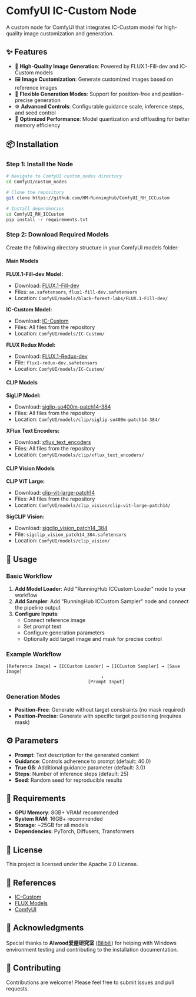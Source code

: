 # ComfyUI IC-Custom Node

A custom node for ComfyUI that integrates IC-Custom model for high-quality image customization and generation.

## ✨ Features

- 🎨 **High-Quality Image Generation**: Powered by FLUX.1-Fill-dev and IC-Custom models
- 🖼️ **Image Customization**: Generate customized images based on reference images
- 🎯 **Flexible Generation Modes**: Support for position-free and position-precise generation
- ⚙️ **Advanced Controls**: Configurable guidance scale, inference steps, and seed control
- 🚀 **Optimized Performance**: Model quantization and offloading for better memory efficiency

## 📦 Installation

### Step 1: Install the Node

```bash
# Navigate to ComfyUI custom_nodes directory
cd ComfyUI/custom_nodes

# Clone the repository
git clone https://github.com/HM-RunningHub/ComfyUI_RH_ICCustom

# Install dependencies
cd ComfyUI_RH_ICCustom
pip install -r requirements.txt
```

### Step 2: Download Required Models

Create the following directory structure in your ComfyUI models folder:

#### Main Models

**FLUX.1-Fill-dev Model:**
- Download: [FLUX.1-Fill-dev](https://huggingface.co/black-forest-labs/FLUX.1-Fill-dev/tree/main)
- Files: `ae.safetensors`, `flux1-fill-dev.safetensors`
- Location: `ComfyUI/models/black-forest-labs/FLUX.1-Fill-dev/`

**IC-Custom Model:**
- Download: [IC-Custom](https://huggingface.co/TencentARC/IC-Custom/tree/main)
- Files: All files from the repository
- Location: `ComfyUI/models/IC-Custom/`

**FLUX Redux Model:**
- Download: [FLUX.1-Redux-dev](https://huggingface.co/black-forest-labs/FLUX.1-Redux-dev/tree/main)
- File: `flux1-redux-dev.safetensors`
- Location: `ComfyUI/models/IC-Custom/`

#### CLIP Models

**SigLIP Model:**
- Download: [siglip-so400m-patch14-384](https://huggingface.co/google/siglip-so400m-patch14-384/tree/main)
- Files: All files from the repository
- Location: `ComfyUI/models/clip/siglip-so400m-patch14-384/`

**XFlux Text Encoders:**
- Download: [xflux_text_encoders](https://huggingface.co/XLabs-AI/xflux_text_encoders/tree/main)
- Files: All files from the repository
- Location: `ComfyUI/models/clip/xflux_text_encoders/`

#### CLIP Vision Models

**CLIP ViT Large:**
- Download: [clip-vit-large-patch14](https://huggingface.co/openai/clip-vit-large-patch14/tree/main)
- Files: All files from the repository
- Location: `ComfyUI/models/clip_vision/clip-vit-large-patch14/`

**SigCLIP Vision:**
- Download: [sigclip_vision_patch14_384](https://huggingface.co/funnewsr/sigclip_vision_patch14_384/tree/main)
- File: `sigclip_vision_patch14_384.safetensors`
- Location: `ComfyUI/models/clip_vision/`

## 🚀 Usage

### Basic Workflow

1. **Add Model Loader**: Add "RunningHub ICCustom Loader" node to your workflow
2. **Add Sampler**: Add "RunningHub ICCustom Sampler" node and connect the pipeline output
3. **Configure Inputs**:
   - Connect reference image
   - Set prompt text
   - Configure generation parameters
   - Optionally add target image and mask for precise control

### Example Workflow

```
[Reference Image] → [ICCustom Loader] → [ICCustom Sampler] → [Save Image]
                                    ↓
                               [Prompt Input]
```

### Generation Modes

- **Position-Free**: Generate without target constraints (no mask required)
- **Position-Precise**: Generate with specific target positioning (requires mask)

## ⚙️ Parameters

- **Prompt**: Text description for the generated content
- **Guidance**: Controls adherence to prompt (default: 40.0)
- **True GS**: Additional guidance parameter (default: 3.0)
- **Steps**: Number of inference steps (default: 25)
- **Seed**: Random seed for reproducible results

## 🔧 Requirements

- **GPU Memory**: 8GB+ VRAM recommended
- **System RAM**: 16GB+ recommended
- **Storage**: ~25GB for all models
- **Dependencies**: PyTorch, Diffusers, Transformers

## 📄 License

This project is licensed under the Apache 2.0 License.

## 🔗 References

- [IC-Custom](https://github.com/TencentARC/IC-Custom)
- [FLUX Models](https://huggingface.co/black-forest-labs)
- [ComfyUI](https://github.com/comfyanonymous/ComfyUI)

## 🙏 Acknowledgments

Special thanks to **AIwood爱屋研究室** ([Bilibili](https://space.bilibili.com/503934057)) for helping with Windows environment testing and contributing to the installation documentation.

## 🤝 Contributing

Contributions are welcome! Please feel free to submit issues and pull requests.
